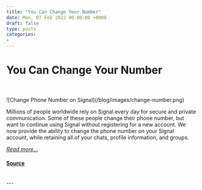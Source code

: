 ```yaml
---
title: "You Can Change Your Number"
date: Mon, 07 Feb 2022 00:00:00 +0000
draft: false
type: posts
categories: 
- 
---
```

# You Can Change Your Number

<br/>

<br/>
![Change Phone Number on Signal](/blog/images/change-number.png)

Millions of people worldwide rely on Signal every day for secure and private communication. Some of these people change their phone number, but want to continue using Signal without registering for a new account. We now provide the ability to change the phone number on your Signal account, while retaining all of your chats, profile information, and groups.

[_Read more..._](https://signal.org/blog/change-number/)

#### [Source](https://signal.org/blog/change-number/)

<br/>
---
